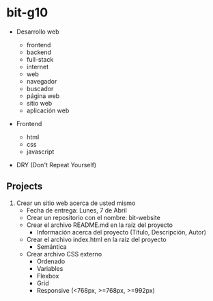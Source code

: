 # bit-g10
* Desarrollo web
  - frontend
  - backend
  - full-stack
  - internet
  - web
  - navegador
  - buscador
  - página web
  - sitio web
  - aplicación web
* Frontend
  - html
  - css
  - javascript

* DRY (Don't Repeat Yourself)

## Projects
1. Crear un sitio web acerca de usted mismo
    - Fecha de entrega: Lunes, 7 de Abril
    - Crear un repositorio con el nombre: bit-website
    * Crear el archivo README.md en la raíz del proyecto
      - Información acerca del proyecto (Título, Descripción, Autor)
    * Crear el archivo index.html en la raíz del proyecto
      - Semántica
    * Crear archivo CSS externo
      - Ordenado
      - Variables
      - Flexbox
      - Grid
      - Responsive (<768px, >=768px, >=992px)
